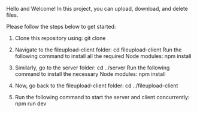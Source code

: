 Hello and Welcome!
In this project, you can upload, download, and delete files.

Please follow the steps below to get started:

1. Clone this repository using:
git clone <repository-url>

2. Navigate to the fileupload-client folder:
   cd fileupload-client
   Run the following command to install all the required Node modules:
   npm install
   
3. Similarly, go to the server folder:
   cd ../server
   Run the following command to install the necessary Node modules:
   npm install
   
4. Now, go back to the fileupload-client folder:
   cd ../fileupload-client

5. Run the following command to start the server and client concurrently:
   npm run dev
